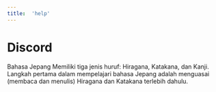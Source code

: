 ```yaml
---
title:  'help'
---
```


# Discord
Bahasa Jepang Memiliki tiga jenis huruf: Hiragana, Katakana, dan Kanji. 
Langkah pertama dalam mempelajari bahasa Jepang adalah menguasai (membaca dan menulis) Hiragana dan Katakana terlebih dahulu. 
